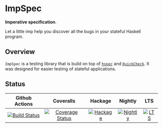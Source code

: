 # ImpSpec

__Imperative specification__.

Let a little imp help you discover all the bugs in your stateful Haskell program.

## Overview

`ImpSpec` is a testing library that is build on top of
[`hspec`](https://hackage.haskell.org/package/hspec) and
[`QuickCheck`](https://hackage.haskell.org/package/QuickCheck). It was designed for easier
testing of stateful applications.

## Status

| Github Actions | Coveralls | Hackage | Nightly | LTS |
|:--------------:|:---------:|:-------:|:-------:|:---:|
| [![Build Status][GA-badge]][GA-link] | [![Coverage Status][Coveralls-badge]][Coveralls-link] | [![Hackage][Hackage-badge]][Hackage-link] | [![Nightly][Nightly-badge]][Nightly-link] | [![LTS][LTS-badge]][LTS-link]

[GA-badge]: https://github.com/lehins/ImpSpec/workflows/CI/badge.svg
[GA-link]: https://github.com/lehins/ImpSpec/actions
[Coveralls-badge]: https://coveralls.io/repos/github/lehins/ImpSpec/badge.svg?branch=master
[Coveralls-link]: https://coveralls.io/github/lehins/ImpSpec?branch=master
[Hackage-badge]: https://img.shields.io/hackage/v/ImpSpec.svg
[Hackage-link]: https://hackage.haskell.org/package/ImpSpec
[Nightly-badge]: https://www.stackage.org/package/ImpSpec/badge/nightly
[Nightly-link]: https://www.stackage.org/nightly/package/ImpSpec
[LTS-badge]: https://www.stackage.org/package/ImpSpec/badge/lts
[LTS-link]: https://www.stackage.org/lts/package/ImpSpec
